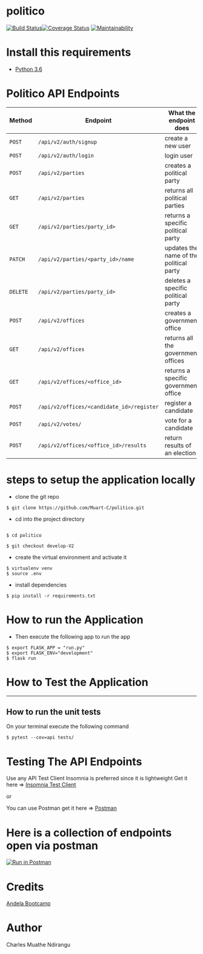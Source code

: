 
# politico
[![Build Status](https://travis-ci.com/Muart-C/politico.svg?branch=develop-V2)](https://travis-ci.com/Muart-C/politico)[![Coverage Status](https://coveralls.io/repos/github/Muart-C/politico/badge.svg?branch=develop-V2)](https://coveralls.io/github/Muart-C/politico?branch=develop-V2)
[![Maintainability](https://api.codeclimate.com/v1/badges/71270642743b6a0883b3/maintainability)](https://codeclimate.com/github/Muart-C/politico/maintainability)


# Install this requirements
- [Python 3.6](https://www.python.org/)


# Politico API Endpoints

| Method  | Endpoint                                   | What the endpoint does                            |
| ------- | ------------------------------------------ | --------------------------------------------------|
| `POST`  | `/api/v2/auth/signup`                      | create a new user                                 |
| `POST`  | `/api/v2/auth/login`                       | login user                                        |
| `POST`  | `/api/v2/parties`                          | creates a political party                         |
| `GET`   | `/api/v2/parties`                          | returns all political parties                     |
| `GET`   | `/api/v2/parties/party_id>`                | returns a specific political party                |
| `PATCH` | `/api/v2/parties/<party_id>/name`          | updates the name of the political party           |
| `DELETE`| `/api/v2/parties/party_id>`                | deletes a specific political party                |
| `POST`  | `/api/v2/offices`                          | creates a government office                       |
| `GET`   | `/api/v2/offices`                          | returns all the government offices                |
| `GET`   | `/api/v2/offices/<office_id>`              | returns a specific government office              | 
| `POST`  | `/api/v2/offices/<candidate_id>/register`  | register a candidate                              |
| `POST`  | `/api/v2/votes/`                           | vote for a candidate                              |
| `POST`  | `/api/v2/offices/<office_id>/results`      | return results of an election                     |


# steps to setup the application locally

- clone the git repo
```
$ git clone https://github.com/Muart-C/politico.git
```
- cd into the project directory
```

$ cd politico

$ git checkout develop-V2
```

- create the virtual environment and activate it
```
$ virtualenv venv
$ source .env
```
- install dependencies
```
$ pip install -r requirements.txt
```

# How to run the Application

- Then execute the following app to run the app
```
$ export FLASK_APP = "run.py"
$ export FLASK_ENV="development"
$ flask run
```

# How to Test the Application
------------------------------------------------------------------
## How to run the unit tests
 On your terminal execute the following command
 
 ```
 $ pytest --cov=api tests/
 ```

# Testing The API Endpoints
Use any API Test Client 
Insomnia is preferred since it is lightweight
Get it here => [Insomnia Test Client](https://insomnia.rest/download/)

or 

You can use Postman get it here => [Postman](https://www.getpostman.com/downloads/)

# Here is a collection of endpoints open via postman
[![Run in Postman](https://run.pstmn.io/button.svg)](https://app.getpostman.com/run-collection/55e0954df1faa13e63ad)

# Credits
[Andela Bootcamp](https://andela.com/)


# Author
Charles Muathe Ndirangu
